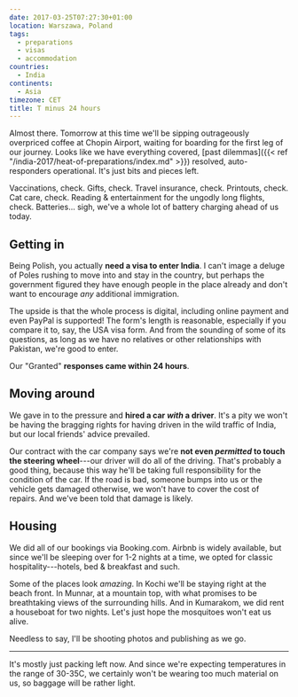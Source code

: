 ```yaml
---
date: 2017-03-25T07:27:30+01:00
location: Warszawa, Poland
tags:
  - preparations
  - visas
  - accommodation
countries: 
  - India
continents: 
  - Asia
timezone: CET
title: T minus 24 hours
---
```


Almost there. Tomorrow at this time we'll be sipping outrageously overpriced coffee at Chopin Airport, waiting for boarding for the first leg of our journey. Looks like we have everything covered, [past dilemmas]({{< ref "/india-2017/heat-of-preparations/index.md" >}}) resolved, auto-responders operational. It's just bits and pieces left.

<!--more-->

Vaccinations, check. Gifts, check. Travel insurance, check. Printouts, check. Cat care, check. Reading & entertainment for the ungodly long flights, check. Batteries... sigh, we've a whole lot of battery charging ahead of us today.

## Getting in

Being Polish, you actually __need a visa to enter India__. I can't image a deluge of Poles rushing to move into and stay in the country, but perhaps the government figured they have enough people in the place already and don't want to encourage _any_ additional immigration.

The upside is that the whole process is digital, including online payment and even PayPal is supported! The form's length is reasonable, especially if you compare it to, say, the USA visa form. And from the sounding of some of its questions, as long as we have no relatives or other relationships with Pakistan, we're good to enter.

Our "Granted" __responses came within 24 hours__.

## Moving around

We gave in to the pressure and **hired a car _with_ a driver**. It's a pity we won't be having the bragging rights for having driven in the wild traffic of India, but our local friends' advice prevailed.

Our contract with the car company says we're **not even _permitted_ to touch the steering wheel**---our driver will do all of the driving. That's probably a good thing, because this way he'll be taking full responsibility for the condition of the car. If the road is bad, someone bumps into us or the vehicle gets damaged otherwise, we won't have to cover the cost of repairs. And we've been told that damage is likely.

## Housing

We did all of our bookings via Booking.com. Airbnb is widely available, but since we'll be sleeping over for 1-2 nights at a time, we opted for classic hospitality---hotels, bed & breakfast and such.

Some of the places look _amazing_. In Kochi we'll be staying right at the beach front. In Munnar, at a mountain top, with what promises to be breathtaking views of the surrounding hills. And in Kumarakom, we did rent a houseboat for two nights. Let's just hope the mosquitoes won't eat us alive.

Needless to say, I'll be shooting photos and publishing as we go.

---

It's mostly just packing left now. And since we're expecting temperatures in the range of 30-35C, we certainly won't be wearing too much material on us, so baggage will be rather light.
